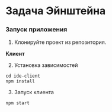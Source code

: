 # Задача Эйнштейна

### Запуск приложения
1. Клонируйте проект из репозитория.

**Клиент**

2. Установка зависимостей
```
cd ide-client
npm install
```
3. Запуск клиента
```
npm start
```
